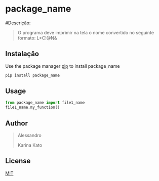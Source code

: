 # package_name

#Descrição: 
>O programa deve imprimir na tela o nome convertido no seguinte formato:
L*C!@N&

	

## Instalação

Use the package manager [pip](https://pip.pypa.io/en/stable/) to install package_name

```bash
pip install package_name
```

## Usage

```python
from package_name import file1_name
file1_name.my_function()
```

## Author
>Alessandro
> 
>Karina Kato

## License
[MIT](https://choosealicense.com/licenses/mit/)
